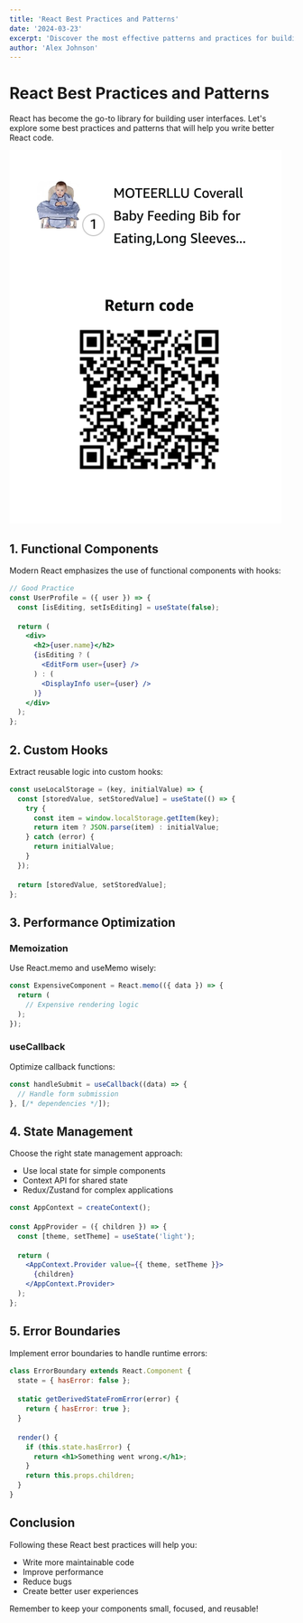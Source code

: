 ```yaml
---
title: 'React Best Practices and Patterns'
date: '2024-03-23'
excerpt: 'Discover the most effective patterns and practices for building React applications'
author: 'Alex Johnson'
---
```


# React Best Practices and Patterns

React has become the go-to library for building user interfaces. Let's explore some best practices and patterns that will help you write better React code.

![React Component Hierarchy](/images/react-component-hierarchy.png)

## 1. Functional Components

Modern React emphasizes the use of functional components with hooks:

```jsx
// Good Practice
const UserProfile = ({ user }) => {
  const [isEditing, setIsEditing] = useState(false);

  return (
    <div>
      <h2>{user.name}</h2>
      {isEditing ? (
        <EditForm user={user} />
      ) : (
        <DisplayInfo user={user} />
      )}
    </div>
  );
};
```

## 2. Custom Hooks

Extract reusable logic into custom hooks:

```javascript
const useLocalStorage = (key, initialValue) => {
  const [storedValue, setStoredValue] = useState(() => {
    try {
      const item = window.localStorage.getItem(key);
      return item ? JSON.parse(item) : initialValue;
    } catch (error) {
      return initialValue;
    }
  });

  return [storedValue, setStoredValue];
};
```

## 3. Performance Optimization

### Memoization
Use React.memo and useMemo wisely:

```jsx
const ExpensiveComponent = React.memo(({ data }) => {
  return (
    // Expensive rendering logic
  );
});
```

### useCallback
Optimize callback functions:

```jsx
const handleSubmit = useCallback((data) => {
  // Handle form submission
}, [/* dependencies */]);
```

## 4. State Management

Choose the right state management approach:

- Use local state for simple components
- Context API for shared state
- Redux/Zustand for complex applications

```jsx
const AppContext = createContext();

const AppProvider = ({ children }) => {
  const [theme, setTheme] = useState('light');
  
  return (
    <AppContext.Provider value={{ theme, setTheme }}>
      {children}
    </AppContext.Provider>
  );
};
```

## 5. Error Boundaries

Implement error boundaries to handle runtime errors:

```jsx
class ErrorBoundary extends React.Component {
  state = { hasError: false };

  static getDerivedStateFromError(error) {
    return { hasError: true };
  }

  render() {
    if (this.state.hasError) {
      return <h1>Something went wrong.</h1>;
    }
    return this.props.children;
  }
}
```

## Conclusion

Following these React best practices will help you:
- Write more maintainable code
- Improve performance
- Reduce bugs
- Create better user experiences

Remember to keep your components small, focused, and reusable! 